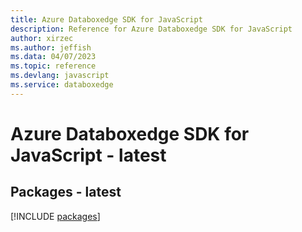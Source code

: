 ```yaml
---
title: Azure Databoxedge SDK for JavaScript
description: Reference for Azure Databoxedge SDK for JavaScript
author: xirzec
ms.author: jeffish
ms.data: 04/07/2023
ms.topic: reference
ms.devlang: javascript
ms.service: databoxedge
---
```

# Azure Databoxedge SDK for JavaScript - latest
## Packages - latest
[!INCLUDE [packages](databoxedge-index.md)]
